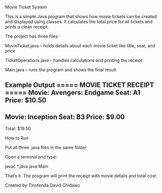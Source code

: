 Movie Ticket System

This is a simple Java program that shows how movie tickets can be created and displayed using classes. It calculates the total price for all tickets and prints a clean receipt.

The project has three files:

MovieTicket.java – holds details about each movie ticket like title, seat, and price

TicketOperations.java – handles calculations and printing the receipt

Main.java – runs the program and shows the final result

Example Output
===== MOVIE TICKET RECEIPT =====
Movie: Avengers: Endgame
Seat: A1
Price: $10.50
---------------------------
Movie: Inception
Seat: B3
Price: $9.00
---------------------------
Total: $19.50

How to Run

Put all three .java files in the same folder

Open a terminal and type:

javac *.java
java Main


That’s it. The program will print the receipt with movie details and total cost.

Created by Tinotenda David Chidawo
